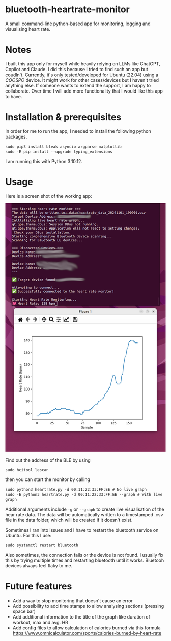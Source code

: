 # bluetooth-heartrate-monitor
A small command-line python-based app for monitoring, logging and visualising heart rate.

# Notes
I built this app only for myself while heavily relying on LLMs like ChatGPT, Copilot and Claude. I did this because I tried to find such an app but coudln't. Currently, it's only tested/developed for Ubuntu (22.04) using a *COOSPO* device. It might work for other cases/devices but I haven't tried anything else. If someone wants to extend the support, I am happy to collaborate. Over time I will add more functionality that I would like this app to have. 

# Installation & prerequisites
In order for me to run the app, I needed to install the following python packages. 

```{bash}
sudo pip3 install bleak asyncio argparse matplotlib
sudo -E pip install --upgrade typing_extensions
```

I am running this with Python 3.10.12.

# Usage

Here is a screen shot of the working app:

![Screenshot of working app](example.png)


Find out the address of the BLE by using

```{bash}
sudo hcitool lescan
```

then you can start the monitor by calling

```{bash}
sudo python3 heartrate.py -d 00:11:22:33:FF:EE # No live graph
sudo -E python3 heartrate.py -d 00:11:22:33:FF:EE --graph # With live graph
```

Additional arguments include `-g` or `--graph` to create live visualisation of the hear rate data. The data will be automatically written to a timestamped .csv file in the data folder, which will be created if it doesn't exist.

Sometimes I ran into issues and I have to restart the bluetooth service on Ubuntu. For this I use:

```{bash}
sudo systemctl restart bluetooth
```

Also sometimes, the connection fails or the device is not found. I usually fix this by trying multiple times and restarting bluetooth until it works. Bluetooh devices always feel flaky to me.

# Future features
- Add a way to stop monitoring that doesn't cause an error
- Add possibility to add time stamps to allow analysing sections (pressing space bar)
- Add additional information to the title of the graph like duration of workout, max and avg. HR
- Add config files to allow calculation of calories burned via this formula https://www.omnicalculator.com/sports/calories-burned-by-heart-rate
